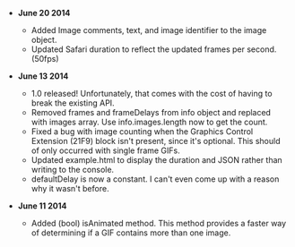 * **June 20 2014**
  * Added Image comments, text, and image identifier to the image object.
  * Updated Safari duration to reflect the updated frames per second. (50fps)
  
* **June 13 2014**
  * 1.0 released! Unfortunately, that comes with the cost of having to break the existing API.
  * Removed frames and frameDelays from info object and replaced with images array. Use info.images.length now to get the count.
  * Fixed a bug with image counting when the Graphics Control Extension (21F9) block isn't present, since it's optional. This should of only occurred with single frame GIFs.
  * Updated example.html to display the duration and JSON rather than writing to the console.
  * defaultDelay is now a constant. I can't even come up with a reason why it wasn't before.

* **June 11 2014**
  * Added (bool) isAnimated method. This method provides a faster way of determining if a GIF contains more than one image.